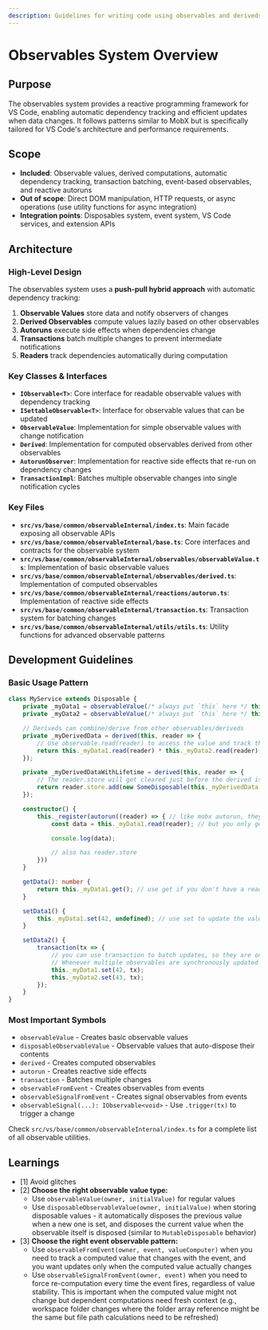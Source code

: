 ```yaml
---
description: Guidelines for writing code using observables and deriveds.
---
```


# Observables System Overview

## Purpose

The observables system provides a reactive programming framework for VS Code, enabling automatic dependency tracking and efficient updates when data changes. It follows patterns similar to MobX but is specifically tailored for VS Code's architecture and performance requirements.

## Scope

- **Included**: Observable values, derived computations, automatic dependency tracking, transaction batching, event-based observables, and reactive autoruns
- **Out of scope**: Direct DOM manipulation, HTTP requests, or async operations (use utility functions for async integration)
- **Integration points**: Disposables system, event system, VS Code services, and extension APIs

## Architecture

### High-Level Design

The observables system uses a **push-pull hybrid approach** with automatic dependency tracking:

1. **Observable Values** store data and notify observers of changes
2. **Derived Observables** compute values lazily based on other observables
3. **Autoruns** execute side effects when dependencies change
4. **Transactions** batch multiple changes to prevent intermediate notifications
5. **Readers** track dependencies automatically during computation

### Key Classes & Interfaces

- **`IObservable<T>`**: Core interface for readable observable values with dependency tracking
- **`ISettableObservable<T>`**: Interface for observable values that can be updated
- **`ObservableValue`**: Implementation for simple observable values with change notification
- **`Derived`**: Implementation for computed observables derived from other observables
- **`AutorunObserver`**: Implementation for reactive side effects that re-run on dependency changes
- **`TransactionImpl`**: Batches multiple observable changes into single notification cycles

### Key Files

- **`src/vs/base/common/observableInternal/index.ts`**: Main facade exposing all observable APIs
- **`src/vs/base/common/observableInternal/base.ts`**: Core interfaces and contracts for the observable system
- **`src/vs/base/common/observableInternal/observables/observableValue.ts`**: Implementation of basic observable values
- **`src/vs/base/common/observableInternal/observables/derived.ts`**: Implementation of computed observables
- **`src/vs/base/common/observableInternal/reactions/autorun.ts`**: Implementation of reactive side effects
- **`src/vs/base/common/observableInternal/transaction.ts`**: Transaction system for batching changes
- **`src/vs/base/common/observableInternal/utils/utils.ts`**: Utility functions for advanced observable patterns

## Development Guidelines

### Basic Usage Pattern

```ts
class MyService extends Disposable {
    private _myData1 = observableValue(/* always put `this` here */ this, /* initial value*/ 0);
    private _myData2 = observableValue(/* always put `this` here */ this, /* initial value*/ 42);

    // Deriveds can combine/derive from other observables/deriveds
    private _myDerivedData = derived(this, reader => {
		// Use observable.read(reader) to access the value and track the dependency.
        return this._myData1.read(reader) * this._myData2.read(reader);
	});

	private _myDerivedDataWithLifetime = derived(this, reader => {
		// The reader.store will get cleared just before the derived is re-evaluated or gets unsubscribed.
		return reader.store.add(new SomeDisposable(this._myDerivedData.read(reader)));
	});

    constructor() {
        this._register(autorun((reader) => { // like mobx autorun, they run immediately and on change
            const data = this._myData1.read(reader); // but you only get the data if you pass in the reader!

            console.log(data);

			// also has reader.store
        }))
    }

    getData(): number {
        return this._myData1.get(); // use get if you don't have a reader, but try to avoid it since the dependency is not tracked.
    }

	setData1() {
		this._myData1.set(42, undefined); // use set to update the value. The second paramater is the transaction, which is undefined here.
	}

	setData2() {
		transaction(tx => {
			// you can use transaction to batch updates, so they are only notified once.
			// Whenever multiple observables are synchronously updated together, use transaction!
			this._myData1.set(42, tx);
			this._myData2.set(43, tx);
		});
	}
}
```

### Most Important Symbols

* `observableValue` - Creates basic observable values
* `disposableObservableValue` - Observable values that auto-dispose their contents
* `derived` - Creates computed observables
* `autorun` - Creates reactive side effects
* `transaction` - Batches multiple changes
* `observableFromEvent` - Creates observables from events
* `observableSignalFromEvent` - Creates signal observables from events
* `observableSignal(...): IObservable<void>` - Use `.trigger(tx)` to trigger a change

Check `src/vs/base/common/observableInternal/index.ts` for a complete list of all observable utilities.

## Learnings

* [1] Avoid glitches
* [2] **Choose the right observable value type:**
	* Use `observableValue(owner, initialValue)` for regular values
	* Use `disposableObservableValue(owner, initialValue)` when storing disposable values - it automatically disposes the previous value when a new one is set, and disposes the current value when the observable itself is disposed (similar to `MutableDisposable` behavior)
* [3] **Choose the right event observable pattern:**
	* Use `observableFromEvent(owner, event, valueComputer)` when you need to track a computed value that changes with the event, and you want updates only when the computed value actually changes
	* Use `observableSignalFromEvent(owner, event)` when you need to force re-computation every time the event fires, regardless of value stability. This is important when the computed value might not change but dependent computations need fresh context (e.g., workspace folder changes where the folder array reference might be the same but file path calculations need to be refreshed)
